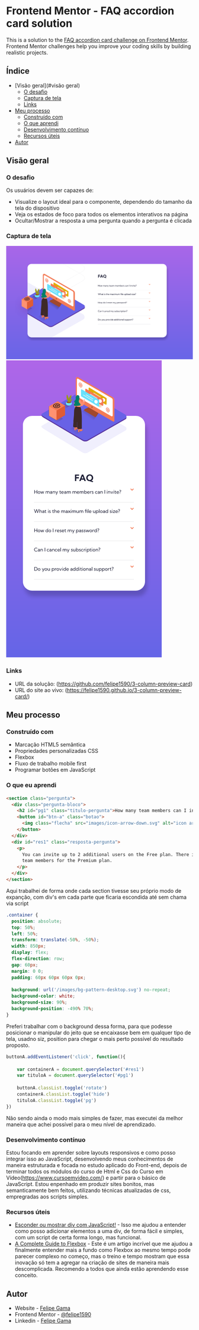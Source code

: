 # Frontend Mentor - FAQ accordion card solution

This is a solution to the [FAQ accordion card challenge on Frontend Mentor](https://www.frontendmentor.io/challenges/faq-accordion-card-XlyjD0Oam). Frontend Mentor challenges help you improve your coding skills by building realistic projects. 

## Índice

- [Visão geral](#visão geral)
   - [O desafio](#o-desafio)
   - [Captura de tela](#captura-de-tela)
   - [Links](#links)
- [Meu processo](#meu-processo)
   - [Construído com](#construído-com)
   - [O que aprendi](#o-que-aprendi)
   - [Desenvolvimento contínuo](#desenvolvimento-contínuo)
   - [Recursos úteis](#useful-resources)
- [Autor](#autor)

## Visão geral

### O desafio

Os usuários devem ser capazes de:

- Visualize o layout ideal para o componente, dependendo do tamanho da tela do dispositivo
- Veja os estados de foco para todos os elementos interativos na página
- Ocultar/Mostrar a resposta a uma pergunta quando a pergunta é clicada

### Captura de tela

![](./screenshots/desktop.png)
![](./screenshots/mobile.png)

### Links

- URL da solução: (https://github.com/felipe1590/3-column-preview-card)
- URL do site ao vivo: (https://felipe1590.github.io/3-column-preview-card/)

## Meu processo

### Construído com

- Marcação HTML5 semântica
- Propriedades personalizadas CSS
- Flexbox
- Fluxo de trabalho mobile first
- Programar botões em JavaScript

### O que eu aprendi

```html
<section class="pergunta">
  <div class="pergunta-bloco">
    <h2 id="pg1" class="titulo-pergunta">How many team members can I invite?</h2>
    <button id="btn-a" class="botao">
      <img class="flecha" src="images/icon-arrow-down.svg" alt="icon arrow down">
    </button>
  </div>
  <div id="res1" class="resposta-pergunta">
    <p>
      You can invite up to 2 additional users on the Free plan. There is no limit on
      team members for the Premium plan.
    </p>
  </div>
</section>
```
Aqui trabalhei de forma onde cada section tivesse seu próprio modo de expanção, com div's em cada parte que ficaria escondida até sem chama via script

```css
.container {
  position: absolute;
  top: 50%;
  left: 50%;
  transform: translate(-50%, -50%);
  width: 850px;
  display: flex;
  flex-direction: row;
  gap: 60px;
  margin: 0 0;
  padding: 60px 60px 60px 0px;

  background: url('/images/bg-pattern-desktop.svg') no-repeat;
  background-color: white;
  background-size: 90%;
  background-position: -490% 70%;
}
```
Preferi trabalhar com o background dessa forma, para que podesse posicionar o manipular do jeito que se encaixasse bem em qualquer tipo de tela, usadno siz, position para chegar o mais perto possível do resultado proposto.

```javascript
buttonA.addEventListener('click', function(){

    var containerA = document.querySelector('#res1')
    var tituloA = document.querySelector('#pg1') 

    buttonA.classList.toggle('rotate')
    containerA.classList.toggle('hide')
    tituloA.classList.toggle('pg')
})
```

Não sendo ainda o modo mais simples de fazer, mas executei da melhor maneira que achei possível para o meu nível de aprendizado.

### Desenvolvimento contínuo

Estou focando em aprender sobre layouts responsivos e como posso integrar isso ao JavaScript, desenvolvendo meus conhecimentos de maneira estruturada e focada no estudo aplicado do Front-end, depois de terminar todos os módulos do curso de Html e Css do Curso em Vídeo(https://www.cursoemvideo.com/) e partir para o básico de JavaScript. Estou enpenhado em produzir sites bonitos, mas semanticamente bem feitos, utilizando técnicas atualizadas de css, empregradas aos scripts simples.

### Recursos úteis

- [Esconder ou mostrar div com JavaScript!](https://youtu.be/0y9qookjE0w) - Isso me ajudou a entender como posso adicionar elementos a uma div, de forma fácil e simples, com um script de certa forma longo, mas funcional.
- [A Complete Guide to Flexbox](https://css-tricks.com/snippets/css/a-guide-to-flexbox/) - Este é um artigo incrível que me ajudou a finalmente entender mais a fundo como Flexbox ao mesmo tempo pode parecer complexo no começo, mas o treino e tempo mostram que essa inovação só tem a agregar na criação de sites de maneira mais descomplicada. Recomendo a todos que ainda estão aprendendo esse conceito.

## Autor

- Website - [Felipe Gama](https://felipe1590.github.io/portfolio/)
- Frontend Mentor - [@felipe1590](https://www.frontendmentor.io/profile/felipe1590)
- Linkedin - [Felipe Gama](https://www.linkedin.com/in/felipe-gama-3a5638265/)
